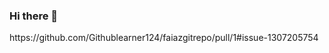 ### Hi there 👋

<!--
**Githublearner124/Githublearner124** is a ✨ _special_ ✨ repository because its `README.md` (this file) appears on your GitHub profile.

Here are some ideas to get you started:

- 🔭 I’m currently working on Kali LINUX
- 🌱 I’m currently learning kali Linux
- 👯 I’m looking to collaborate on Kali Linux and andoid.dev
- 🤔 I’m looking for help with kali and adroid
- 💬 Ask me about anything
- 
-->https://github.com/Githublearner124/faiazgitrepo/pull/1#issue-1307205754

